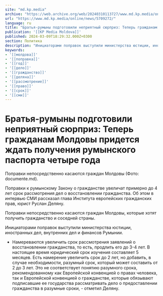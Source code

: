 ```yaml
---
site: "md.kp.media"
archive: "https://web.archive.org/web/20240310113727/www.md.kp.media/online/news/5709272/"
url: "https://www.md.kp.media/online/news/5709272/"
language: ru
title: "Братья-румыны подготовили неприятный сюрприз: Теперь гражданам Молдовы придется ждать получения румынского паспорта четыре года"
publication: '[[KP Media Moldova]]'
published: 2024-03-09T18:29:32.000Z+0300
section: Политика
description: "Инициаторами поправок выступили министерства юстиции, иностранных дел, внутренних дел и финансов Румынии"
keywords:
- '[[молдова]]'
- '[[поправка]]'
- '[[год]]'
- '[[дело]]'
- '[[гражданство]]'
- '[[деляна]]'
- '[[рассмотрение]]'
- '[[право]]'
- '[[срок]]'
- '[[сми]]'
---
```


# Братья-румыны подготовили неприятный сюрприз: Теперь гражданам Молдовы придется ждать получения румынского паспорта четыре года

Поправки непосредственно касаются граждан Молдовы (Фото: documente.md).

Поправки к румынскому Закону о гражданстве увеличат примерно до 4 лет срок рассмотрения дел о восстановлении гражданства. Об этом в интервью СМИ рассказал глава Института европейских гражданских прав, юрист Руслан Деляну.

Поправки непосредственно касаются граждан Молдовы, которые хотят получить гражданство и соседней страны.

Инициаторами поправок выступили министерства юстиции, иностранных дел, внутренних дел и финансов Румынии.

- Намереваются увеличить срок рассмотрения заявлений о восстановлении гражданства, то есть, продлить его до 3-4 лет. В настоящее время юридический срок изучения составляет 5 месяцев. Есть намерение увеличить срок до 2 лет, но добавить, в случае необходимости, разумный срок, который может составить от 2 до 3 лет. Это не соответствует понятию разумного срока, рекомендованному как Европейской конвенцией о правах человека, так и Европейской конвенцией о гражданстве, которые обязывают подписавшие ее государства рассматривать дело о предоставлении гражданства в разумные сроки, - отметил Деляну.
